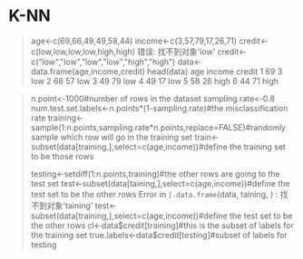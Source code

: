 # K-NN
> age<-c(69,66,49,49,58,44)
> income<-c(3,57,79,17,26,71)
> credit<-c(low,low,low,low,high,high)
错误: 找不到对象'low'
> credit<-c("low","low","low","low","high","high")
> data<-data.frame(age,income,credit)
> head(data)
  age income credit
1  69      3    low
2  66     57    low
3  49     79    low
4  49     17    low
5  58     26   high
6  44     71   high

> n.point<-1000#number of rows in the dataset
> sampling.rate<-0.8
> num.test.set.labels<-n.points*(1-sampling.rate)#the misclassification rate
> training<-sample(1:n.points,sampling.rate*n.points,replace=FALSE)#randomly sample which row will go in the training set
> train<-subset(data[training,],select=c(age,income))#define the training set to be those rows
> 
> testing<-setdiff(1:n.points,training)#the other rows are going to the test set
> test<-subset(data[taining,],select=c(age,income))#define the test set to be the other rows
Error in `[.data.frame`(data, taining, ) : 找不到对象'taining'
> test<-subset(data[training,],select=c(age,income))#define the test set to be the other rows
> cl<-data$credit[training]#this is the subset of labels for the training set
> true.labels<-data$credit[testing]#subset of labels for testing
>
